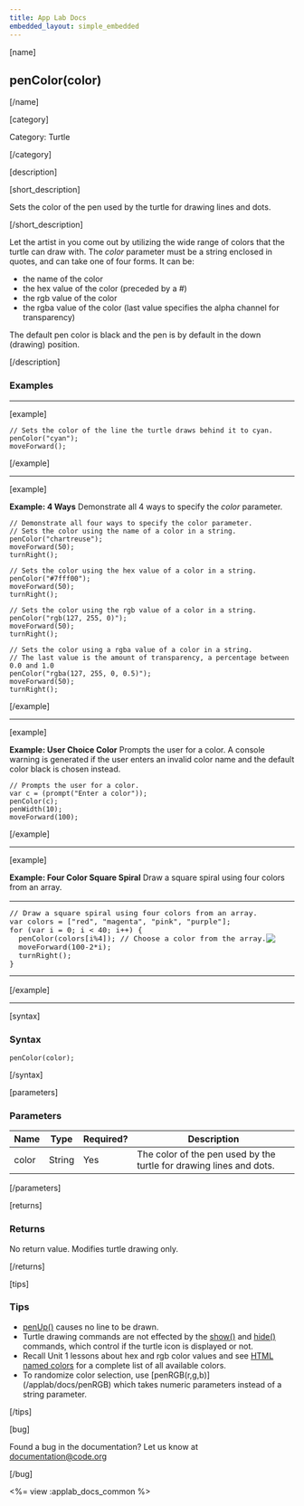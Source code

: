 ```yaml
---
title: App Lab Docs
embedded_layout: simple_embedded
---
```


[name]

## penColor(color)

[/name]


[category]

Category: Turtle

[/category]

[description]

[short_description]

Sets the color of the pen used by the turtle for drawing lines and dots.

[/short_description]

Let the artist in you come out by utilizing the wide range of colors that the turtle can draw with. The *color* parameter must be a string enclosed in quotes, and can take one of four forms.  It can be:

 * the name of the color
 * the hex value of the color (preceded by a #)
 * the rgb value of the color
 * the rgba value of the color (last value specifies the alpha channel for transparency) 
 
The default pen color is black and the pen is by default in the down (drawing) position.

[/description]

### Examples
____________________________________________________

[example]

```
// Sets the color of the line the turtle draws behind it to cyan.
penColor("cyan");   
moveForward();
```

[/example]

____________________________________________________

[example]

**Example: 4 Ways** Demonstrate all 4 ways to specify the *color* parameter.

```
// Demonstrate all four ways to specify the color parameter.
// Sets the color using the name of a color in a string.
penColor("chartreuse");
moveForward(50);
turnRight();

// Sets the color using the hex value of a color in a string.
penColor("#7fff00");
moveForward(50);
turnRight();

// Sets the color using the rgb value of a color in a string.
penColor("rgb(127, 255, 0)");
moveForward(50);
turnRight();

// Sets the color using a rgba value of a color in a string.
// The last value is the amount of transparency, a percentage between 0.0 and 1.0 
penColor("rgba(127, 255, 0, 0.5)");
moveForward(50);
turnRight();
```

[/example]

____________________________________________________

[example]

**Example: User Choice Color** Prompts the user for a color. A console warning is generated if the user enters an invalid color name and the default color black is chosen instead.

```
// Prompts the user for a color.
var c = (prompt("Enter a color"));  
penColor(c);
penWidth(10);
moveForward(100);
```

[/example]

____________________________________________________

[example]

**Example: Four Color Square Spiral** Draw a square spiral using four colors from an array.

<table>
<tr>
<td style="border-style:none; width:90%; padding:0px">
<pre>
// Draw a square spiral using four colors from an array.
var colors = ["red", "magenta", "pink", "purple"];
for (var i = 0; i &lt; 40; i++) {
  penColor(colors[i%4]); // Choose a color from the array.
  moveForward(100-2*i);
  turnRight();
}
</pre>
</td>
<td style="border-style:none; width:10%; padding:0px">
<img src='https://images.code.org/c1993f299a01da9ecfaf2c5a51f2ea2e-image-1445690200902.gif'>
</td>
</tr>
</table>

[/example]

____________________________________________________

[syntax]

### Syntax

```
penColor(color);
```

[/syntax]

[parameters]

### Parameters

| Name  | Type | Required? | Description |
|-----------------|------|-----------|-------------|
| color | String | Yes | The color of the pen used by the turtle for drawing lines and dots.  |

[/parameters]

[returns]

### Returns
No return value. Modifies turtle drawing only.

[/returns]

[tips]

### Tips
- [penUp()](/applab/docs/penUp) causes no line to be drawn.
- Turtle drawing commands are not effected by the [show()](/applab/docs/show) and [hide()](/applab/docs/hide) commands, which control if the turtle icon is displayed or not.
- Recall Unit 1 lessons about hex and rgb color values and see [HTML named colors](https://developer.mozilla.org/en-US/docs/Web/CSS/color_value#Color_keywords) for a complete list of all available colors.
- To randomize color selection, use [penRGB(r,g,b)] (/applab/docs/penRGB) which takes numeric parameters instead of a string parameter.

[/tips]

[bug]

Found a bug in the documentation? Let us know at documentation@code.org

[/bug]

<%= view :applab_docs_common %>
